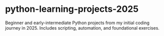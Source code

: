 # python-learning-projects-2025
Beginner and early-intermediate Python projects from my initial coding journey in 2025. Includes scripting, automation, and foundational exercises.
